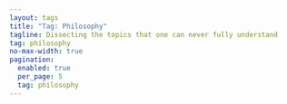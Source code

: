 ```yaml
---
layout: tags
title: "Tag: Philosophy"
tagline: Dissecting the topics that one can never fully understand
tag: philosophy
no-max-width: true
pagination:
  enabled: true
  per_page: 5
  tag: philosophy
---
```

